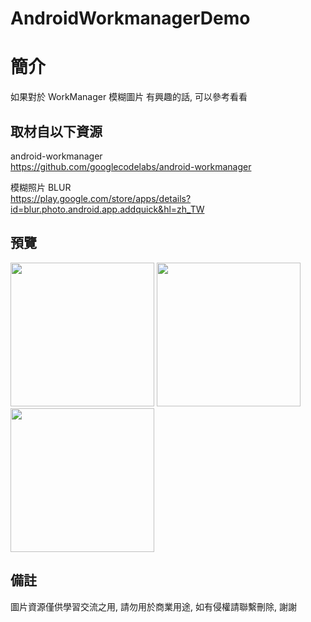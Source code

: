 # AndroidWorkmanagerDemo

簡介
==================================
如果對於 WorkManager 模糊圖片 有興趣的話, 可以參考看看                                   

取材自以下資源
--------
android-workmanager                                                                 
https://github.com/googlecodelabs/android-workmanager         
          	
模糊照片 BLUR                                                                 
https://play.google.com/store/apps/details?id=blur.photo.android.app.addquick&hl=zh_TW        
                  
預覽
--------
<p align="left">
  <img src="https://i.imgur.com/4UbGLzR.png" width="230"/>
  <img src="https://i.imgur.com/ZSgQm3I.png" width="230"/>
  <img src="https://i.imgur.com/jBL5uNY.png" width="230"/>
</p> 

備註
--------
圖片資源僅供學習交流之用, 請勿用於商業用途, 如有侵權請聯繫刪除, 謝謝

